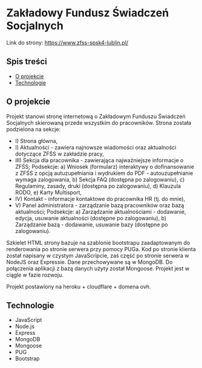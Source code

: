 # Zakładowy Fundusz Świadczeń Socjalnych

Link do strony: https://www.zfss-spsk4-lublin.pl/

## Spis treści

- [O projekcie](#o-projeckie)
- [Technologie](#technologie)

## O projekcie

Projekt stanowi stronę internetową o Zakładowym Funduszu Świadczeń Socjalnych skierowaną przede wszystkim do pracowników. Strona została podzielona na sekcje:

- I) Strona główna,
- I) Aktualności - zawiera najnowsze wiadomości oraz aktualności dotyczące ZFŚS w zakładzie pracy,
- III) Sekcja dla pracownika - zawierająca najważniejsze informacje o ZFŚS;
  Podsekcje:
  a) Wniosek (formularz) interaktywy o dofinansowanie z ZFŚS z opcją autuzupełniania i wydrukiem do PDF - autouzupełnianie wymaga zalogowania,
  b) Sekcja FAQ (dostępna po zalogowaniu),
  c) Regulaminy, zasady, druki (dostępna po zalogowaniu),
  d) Klauzula RODO,
  e) Karty Multisport,
- IV) Kontakt - informacje kontaktowe do pracownika HR (tj. do mnie),
- V) Panel administratora - zarządzanie bazą pracowników oraz bazą aktualności;
  Podsekcje:
  a) Zarządzanie aktualnościami - dodawanie, edycja, usuwanie aktualności (dostępne po zalogowaniu),
  b) Zarządzanie bazą - dodawanie, usuwanie bazy (dostępne po zalogowaniu).

Szkielet HTML strony bazuje na szablonie bootstrapu zaadaptowanym do renderowania po stronie serwera przy pomocy PUGa. Kod po stronie klienta został napisany w czystym JavaScripcie, zaś część po stronie serwera w NodeJS oraz Expressie. Dane przechowywane są w MongoDB. Do połączenia aplikacji z bazą danych użyty został Mongoose. Projekt jest w ciągle w fazie rozwoju.

Projekt postawiony na heroku + cloudflare + domena ovh.

## Technologie

- JavaScript
- Node.js
- Express
- MongoDB
- Mongoose
- PUG
- Bootstrap
